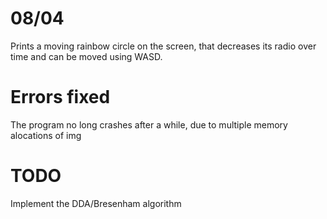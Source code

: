 # 08/04
Prints a moving rainbow circle on the screen, that decreases its radio over time
and can be moved using WASD.

# Errors fixed
The program no long crashes after a while, due to multiple memory alocations of img

# TODO
Implement the DDA/Bresenham algorithm

